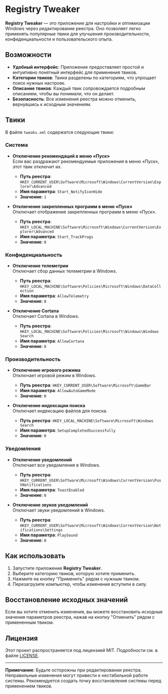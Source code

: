 # Registry Tweaker

**Registry Tweaker** — это приложение для настройки и оптимизации Windows через редактирование реестра. Оно позволяет легко применять популярные твики для улучшения производительности, конфиденциальности и пользовательского опыта.

## Возможности

- **Удобный интерфейс**: Приложение предоставляет простой и интуитивно понятный интерфейс для применения твиков.
- **Категории твиков**: Твики разделены по категориям, что упрощает поиск нужных настроек.
- **Описание твиков**: Каждый твик сопровождается подробным описанием, чтобы вы понимали, что он делает.
- **Безопасность**: Все изменения реестра можно отменить, вернувшись к исходным значениям.

## Твики

В файле `tweaks.xml` содержатся следующие твики:

### Система
- **Отключение рекомендаций в меню «Пуск»**  
  Если вас раздражают рекомендуемые приложения в меню «Пуск», этот твик отключит их.
  - **Путь реестра**: `HKEY_CURRENT_USER\Software\Microsoft\Windows\CurrentVersion\Explorer\Advanced`
  - **Имя параметра**: `Start_NotifyIconHide`
  - **Значение**: `1`

- **Отключение закрепленных программ в меню «Пуск»**  
  Отключает отображение закрепленных программ в меню «Пуск».
  - **Путь реестра**: `HKEY_LOCAL_MACHINE\Software\Microsoft\Windows\CurrentVersion\Explorer\Advanced`
  - **Имя параметра**: `Start_TrackProgs`
  - **Значение**: `0`

### Конфиденциальность
- **Отключение телеметрии**  
  Отключает сбор данных телеметрии в Windows.
  - **Путь реестра**: `HKEY_LOCAL_MACHINE\Software\Policies\Microsoft\Windows\DataCollection`
  - **Имя параметра**: `AllowTelemetry`
  - **Значение**: `0`

- **Отключение Cortana**  
  Отключает Cortana в Windows.
  - **Путь реестра**: `HKEY_LOCAL_MACHINE\Software\Policies\Microsoft\Windows\Windows Search`
  - **Имя параметра**: `AllowCortana`
  - **Значение**: `0`

### Производительность
- **Отключение игрового режима**  
  Отключает игровой режим в Windows.
  - **Путь реестра**: `HKEY_CURRENT_USER\Software\Microsoft\GameBar`
  - **Имя параметра**: `AllowAutoGameMode`
  - **Значение**: `0`

- **Отключение индексации поиска**  
  Отключает индексацию файлов для поиска.
  - **Путь реестра**: `HKEY_LOCAL_MACHINE\Software\Microsoft\Windows Search`
  - **Имя параметра**: `SetupCompletedSuccessfully`
  - **Значение**: `0`

### Уведомления
- **Отключение уведомлений**  
  Отключает все уведомления в Windows.
  - **Путь реестра**: `HKEY_CURRENT_USER\Software\Microsoft\Windows\CurrentVersion\PushNotifications`
  - **Имя параметра**: `ToastEnabled`
  - **Значение**: `0`

- **Отключение звуков уведомлений**  
  Отключает звуки уведомлений в Windows.
  - **Путь реестра**: `HKEY_CURRENT_USER\Software\Microsoft\Windows\CurrentVersion\Notifications\Settings`
  - **Имя параметра**: `PlaySound`
  - **Значение**: `0`

## Как использовать

1. Запустите приложение **Registry Tweaker**.
2. Выберите категорию твиков, которую хотите применить.
3. Нажмите на кнопку "Применить" рядом с нужным твиком.
4. Перезагрузите компьютер, чтобы изменения вступили в силу.

## Восстановление исходных значений

Если вы хотите отменить изменения, вы можете восстановить исходные значения параметров реестра, нажав на кнопку "Отменить" рядом с примененным твиком.

## Лицензия

Этот проект распространяется под лицензией MIT. Подробности см. в файле [LICENSE](LICENSE).

---

**Примечание**: Будьте осторожны при редактировании реестра. Неправильные изменения могут привести к нестабильной работе системы. Рекомендуется создать точку восстановления системы перед применением твиков.

